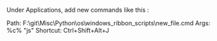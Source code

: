 Under Applications, add new commands like this :

Path:  F:\git\Misc\Python\os\windows_ribbon_scripts\new_file.cmd
Args: %c% "js"
Shortcut: Ctrl+Shift+Alt+J
